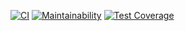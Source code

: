 [![CI](https://github.com/sshvasi/fullstack-javascript-project-lvl3/actions/workflows/build.yml/badge.svg)](https://github.com/sshvasi/fullstack-javascript-project-lvl3/actions/workflows/build.yml)
[![Maintainability](https://api.codeclimate.com/v1/badges/63acbb92f77664b807b2/maintainability)](https://codeclimate.com/github/sshvasi/fullstack-javascript-project-lvl3/maintainability)
[![Test Coverage](https://api.codeclimate.com/v1/badges/63acbb92f77664b807b2/test_coverage)](https://codeclimate.com/github/sshvasi/fullstack-javascript-project-lvl3/test_coverage)
